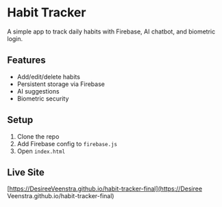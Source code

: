 # Habit Tracker

A simple app to track daily habits with Firebase, AI chatbot, and biometric login.

## Features
- Add/edit/delete habits
- Persistent storage via Firebase
- AI suggestions
- Biometric security

## Setup
1. Clone the repo
2. Add Firebase config to `firebase.js`
3. Open `index.html`

## Live Site
[https://DesireeVeenstra.github.io/habit-tracker-final](https://Desiree Veenstra.github.io/habit-tracker-final)
